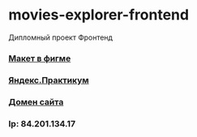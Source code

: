# movies-explorer-frontend
Дипломный проект
Фронтенд
### **[Макет в фигме](https://disk.yandex.ru/d/sHzwhNfxKGwD1Q)**
### **[Яндекс.Практикум](https://practicum.yandex.ru/)**
### **[Домен сайта](https://sultanaev.diplom.nomoredo.nomoredomains.work)**
### Ip: 84.201.134.17
